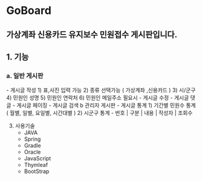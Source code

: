 # GoBoard
<h2>가상계좌 신용카드 유지보수 민원접수 게시판입니다.</h2>

<h2>1. 기능</h2>
  
  <h3>a. 일반 게시판</h3>
     - 게시글 작성
       1) 표,사진 입력 가능
       2) 종류 선택가능 ( 가상계좌 ,신용카드 )
       3) 시/군구
       4) 민원인 성명
       5) 민원인 연락처
       6) 민원인 메일주소 필요시
     - 게시글 수정
     - 게시글 댓글
     - 게시글 페이징
     - 게시글 검색
  b 관리자 게시판
     - 게시글 통계
       1) 기간별 민원수 통계 ( 월별, 일별, 요일별, 시간대별 )
       2) 시군구 통계
     - 번호 | 구분 | 내용 | 작성자 | 조회수

3. 사용기술
     - JAVA
     - Spring
     - Gradle
     - Oracle
     - JavaScript
     - Thymleaf
     - BootStrap
       
     
     
     
     
